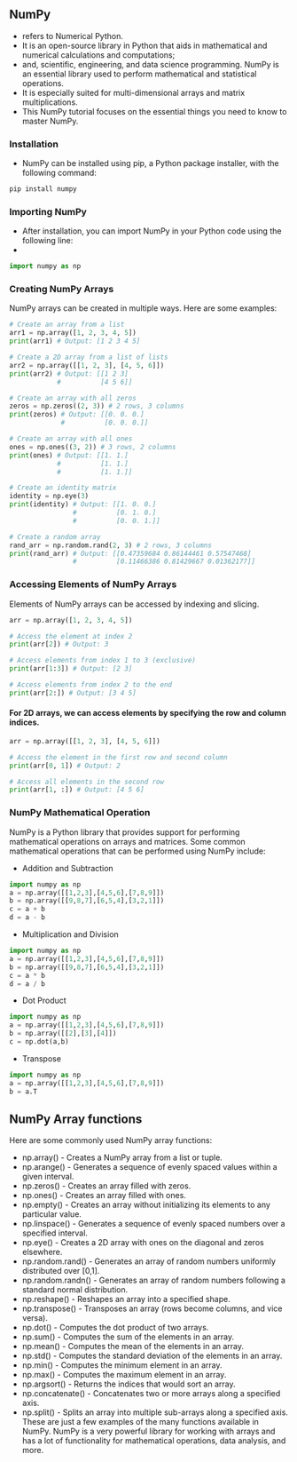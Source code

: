 ## NumPy 
 - refers to Numerical Python. 
 - It is an open-source library in Python that aids in mathematical and numerical calculations and computations; 
 - and, scientific, engineering, and data science programming. NumPy is an essential library used to perform mathematical and statistical operations.
 - It is especially suited for multi-dimensional arrays and matrix multiplications.
 -  This NumPy tutorial focuses on the essential things you need to know to master NumPy.
 
 ### Installation
   - NumPy can be installed using pip, a Python package installer, with the following command:
   
   ```Python
   pip install numpy

   ```
### Importing NumPy
- After installation, you can import NumPy in your Python code using the following line:
-
```python
import numpy as np

```

### Creating NumPy Arrays
NumPy arrays can be created in multiple ways. Here are some examples:

```python
# Create an array from a list
arr1 = np.array([1, 2, 3, 4, 5])
print(arr1) # Output: [1 2 3 4 5]

# Create a 2D array from a list of lists
arr2 = np.array([[1, 2, 3], [4, 5, 6]])
print(arr2) # Output: [[1 2 3]
            #          [4 5 6]]

# Create an array with all zeros
zeros = np.zeros((2, 3)) # 2 rows, 3 columns
print(zeros) # Output: [[0. 0. 0.]
             #          [0. 0. 0.]]

# Create an array with all ones
ones = np.ones((3, 2)) # 3 rows, 2 columns
print(ones) # Output: [[1. 1.]
            #          [1. 1.]
            #          [1. 1.]]

# Create an identity matrix
identity = np.eye(3)
print(identity) # Output: [[1. 0. 0.]
                #          [0. 1. 0.]
                #          [0. 0. 1.]]

# Create a random array
rand_arr = np.random.rand(2, 3) # 2 rows, 3 columns
print(rand_arr) # Output: [[0.47359684 0.86144461 0.57547468]
                #          [0.11466386 0.81429667 0.01362177]]

```

### Accessing Elements of NumPy Arrays
Elements of NumPy arrays can be accessed by indexing and slicing.
```python
arr = np.array([1, 2, 3, 4, 5])

# Access the element at index 2
print(arr[2]) # Output: 3

# Access elements from index 1 to 3 (exclusive)
print(arr[1:3]) # Output: [2 3]

# Access elements from index 2 to the end
print(arr[2:]) # Output: [3 4 5]

```

#### For 2D arrays, we can access elements by specifying the row and column indices.
```python
arr = np.array([[1, 2, 3], [4, 5, 6]])

# Access the element in the first row and second column
print(arr[0, 1]) # Output: 2

# Access all elements in the second row
print(arr[1, :]) # Output: [4 5 6]

```
### NumPy Mathematical Operation
NumPy is a Python library that provides support for performing mathematical operations on arrays and matrices. Some common mathematical operations that can be performed using NumPy include:

- Addition and Subtraction
```python
import numpy as np
a = np.array([[1,2,3],[4,5,6],[7,8,9]])
b = np.array([[9,8,7],[6,5,4],[3,2,1]])
c = a + b
d = a - b
```
- Multiplication and Division
```python
import numpy as np
a = np.array([[1,2,3],[4,5,6],[7,8,9]])
b = np.array([[9,8,7],[6,5,4],[3,2,1]])
c = a * b
d = a / b
```
- Dot Product
```python
import numpy as np
a = np.array([[1,2,3],[4,5,6],[7,8,9]])
b = np.array([[2],[3],[4]])
c = np.dot(a,b)

```
- Transpose
```python
import numpy as np
a = np.array([[1,2,3],[4,5,6],[7,8,9]])
b = a.T

```

## NumPy Array functions
Here are some commonly used NumPy array functions:
- np.array() - Creates a NumPy array from a list or tuple.
- np.arange() - Generates a sequence of evenly spaced values within a given interval.
- np.zeros() - Creates an array filled with zeros.
- np.ones() - Creates an array filled with ones.
- np.empty() - Creates an array without initializing its elements to any particular value.
-  np.linspace() - Generates a sequence of evenly spaced numbers over a specified interval.
-  np.eye() - Creates a 2D array with ones on the diagonal and zeros elsewhere.
-  np.random.rand() - Generates an array of random numbers uniformly distributed over [0,1].
-  np.random.randn() - Generates an array of random numbers following a standard normal distribution.
-  np.reshape() - Reshapes an array into a specified shape.
-  np.transpose() - Transposes an array (rows become columns, and vice versa).
-  np.dot() - Computes the dot product of two arrays.
-  np.sum() - Computes the sum of the elements in an array.
-  np.mean() - Computes the mean of the elements in an array.
-  np.std() - Computes the standard deviation of the elements in an array.
-  np.min() - Computes the minimum element in an array.
-  np.max() - Computes the maximum element in an array.
-  np.argsort() - Returns the indices that would sort an array.
-  np.concatenate() - Concatenates two or more arrays along a specified axis.
-  np.split() - Splits an array into multiple sub-arrays along a specified axis.
These are just a few examples of the many functions available in NumPy. NumPy is a very powerful 
library for working with arrays and has a lot of functionality for mathematical operations, data analysis, and more.


